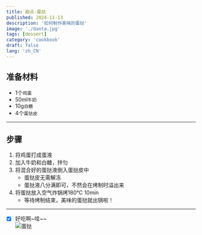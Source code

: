 ```yaml
---
title: 甜点-蛋挞
published: 2024-11-13
description: '如何制作美味的蛋挞'
image: './danta.jpg'
tags: [dessert]
category: 'cookbook'
draft: false
lang: 'zh_CN'
---
```


## 准备材料  
- 1个`鸡蛋`   
- 50ml`牛奶`  
- 10g`白糖` 
- 4个`蛋挞皮`  

***********

## 步骤  
1. 将鸡蛋打成蛋液  
2. 加入牛奶和白糖，拌匀  
3. 将混合好的蛋挞液倒入蛋挞皮中  
    - 蛋挞皮无需解冻  
    - 蛋挞液八分满即可，不然会在烤制时溢出来  
4. 将蛋挞放入空气炸锅烤180℃ 10min  
    - 等待烤制结束，美味的蛋挞就出锅啦！  

***********

- [x] 好吃啊~哇~~  
![蛋挞](./danta2.jpg)
